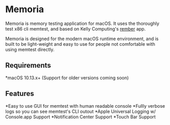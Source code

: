 # Memoria

Memoria is memory testing application for macOS. It uses the thoroughly test x86 cli memtest, and based on Kelly Computing's [rember](http://www.kelleycomputing.net/rember/) app.

Memoria is designed for the modern macOS runtime environment, and is built to be light-weight and easy to use for people not comfortable with using memtest directly.

## Requirements

*macOS 10.13.x+ (Support for older versions coming soon)

## Features

*Easy to use GUI for memtest with human readable console
*Fullly verbose logs so you can see memtest's CLI outout
*Apple Universal Logging w/ Console.app Support
*Notification Center Support
*Touch Bar Support
